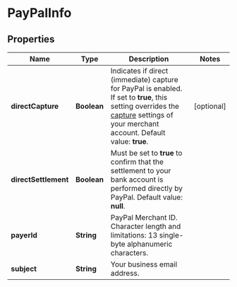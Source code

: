 

# PayPalInfo


## Properties

Name | Type | Description | Notes
------------ | ------------- | ------------- | -------------
**directCapture** | **Boolean** | Indicates if direct (immediate) capture for PayPal is enabled. If set to **true**, this setting overrides the [capture](https://docs.adyen.com/online-payments/capture) settings of your merchant account. Default value: **true**. |  [optional]
**directSettlement** | **Boolean** | Must be set to **true** to confirm that the settlement to your bank account is performed directly by PayPal. Default value: **null**. | 
**payerId** | **String** | PayPal Merchant ID. Character length and limitations: 13 single-byte alphanumeric characters. | 
**subject** | **String** | Your business email address. | 




